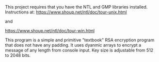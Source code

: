 This project requires that you have the NTL and GMP libraries installed.
Instructions at:
https://www.shoup.net/ntl/doc/tour-unix.html

and

https://www.shoup.net/ntl/doc/tour-win.html

This program is a simple and primitive "textbook" RSA encryption program that does not have any padding. It uses dyanmic arrays to encrypt a message of any length from console input. Key size is adjustable from 512 to 2048 bits.
